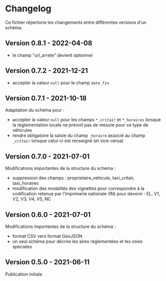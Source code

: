 # Changelog

Ce fichier répertorie les changements entre différentes versions d'un schéma.

## Version 0.8.1 - 2022-04-08
- le champ "url_arrete" devient optionnel

## Version 0.7.2 - 2021-12-21

- accepter la valeur `null` pour le champ `date_fin`

## Version 0.7.1 - 2021-10-18

Adaptation du schéma pour :
- accepter la valeur `null` pour les champs `*_critair` et `*_horaires` lorsque la réglementation locale ne prévoit pas de mesure pour ce type de véhicules
- rendre obligatoire la saisie du champ `_horaire` associé au champ `_critair` lorsque celui-ci est renseigné (et vice-versa)


## Version 0.7.0 - 2021-07-01

Modifications importantes de la structure du schéma :
- suppression des champs : proprietaire_vehicule, taxi_critair, taxi_horaires
- modification des modalités des vignettes pour correspondre à la codification retenue par l'Imprimerie nationale (IN) pour devenir : EL, V1, V2, V3, V4, V5, NC

## Version 0.6.0 - 2021-07-01

Modifications importantes de la structure du schéma : 
- format CSV vers format GeoJSON
- un seul schéma pour décrire les aires réglementées et les voies spéciales 

## Version 0.5.0 - 2021-06-11

Publication initiale

